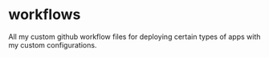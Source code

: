 # workflows
All my custom github workflow files for deploying certain types of apps with my custom configurations.
